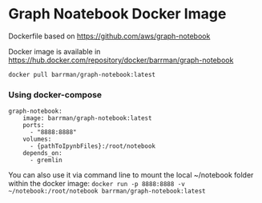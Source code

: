 # Graph Noatebook Docker Image

Dockerfile based on https://github.com/aws/graph-notebook

Docker image is available in https://hub.docker.com/repository/docker/barrman/graph-notebook

`docker pull barrman/graph-notebook:latest`

### Using docker-compose
```
graph-notebook:
    image: barrman/graph-notebook:latest
    ports:
      - "8888:8888"
    volumes:
      - {pathToIpynbFiles}:/root/notebook
    depends_on:
      - gremlin
```

You can also use it via command line to mount the local ~/notebook folder within the docker image:
`docker run -p 8888:8888 -v ~/notebook:/root/notebook barrman/graph-notebook:latest`
